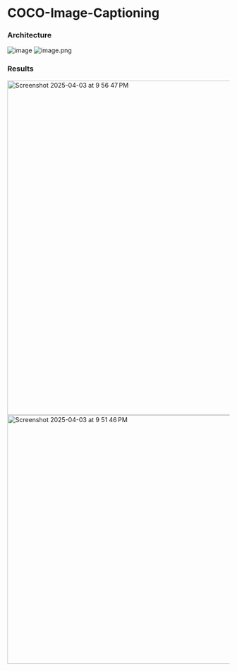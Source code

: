 # COCO-Image-Captioning

### Architecture
![image](https://github.com/user-attachments/assets/d9f3654a-f2d4-4989-abd2-27b815c66269)
![image.png](attachment:1ac6ea74-e3a7-4fc4-8a3a-d79ea1e1f45c.png)

### Results
<img width="757" alt="Screenshot 2025-04-03 at 9 56 47 PM" src="https://github.com/user-attachments/assets/f08becc9-72d9-4263-ac5a-34be66a0e2ee" />

<img width="563" alt="Screenshot 2025-04-03 at 9 51 46 PM" src="https://github.com/user-attachments/assets/a9f27c7c-35d9-4ae1-b8b1-3a4ab930f8c6" />
